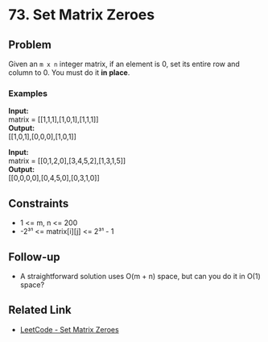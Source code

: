 # 73. Set Matrix Zeroes

## Problem

Given an `m x n` integer matrix, if an element is 0, set its entire row and column to 0. You must do it **in place**.

### Examples

**Input:**  
matrix = [[1,1,1],[1,0,1],[1,1,1]]  
**Output:**  
[[1,0,1],[0,0,0],[1,0,1]]

**Input:**  
matrix = [[0,1,2,0],[3,4,5,2],[1,3,1,5]]  
**Output:**  
[[0,0,0,0],[0,4,5,0],[0,3,1,0]]

## Constraints

- 1 <= m, n <= 200
- -2³¹ <= matrix[i][j] <= 2³¹ - 1

## Follow-up

- A straightforward solution uses O(m + n) space, but can you do it in O(1) space?

## Related Link

- [LeetCode - Set Matrix Zeroes](https://leetcode.com/problems/set-matrix-zeroes/)
